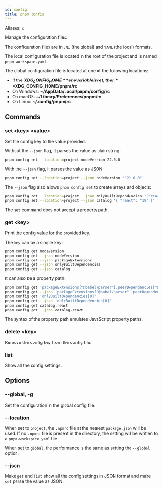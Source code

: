 ```yaml
---
id: config
title: pnpm config
---
```


Aliases: `c`

Manage the configuration files.

The configuration files are in `INI` (the global) and `YAML` (the local) formats.

The local configuration file is located in the root of the project and is named `pnpm-workspace.yaml`.

The global configuration file is located at one of the following locations:

* If the **$XDG_CONFIG_HOME** env variable is set, then **$XDG_CONFIG_HOME/pnpm/rc**
* On Windows: **~/AppData/Local/pnpm/config/rc**
* On macOS: **~/Library/Preferences/pnpm/rc**
* On Linux: **~/.config/pnpm/rc**

## Commands

### set &lt;key> &lt;value>

Set the config key to the value provided.

Without the `--json` flag, it parses the value as plain string:

```sh
pnpm config set --location=project nodeVersion 22.0.0
```

With the `--json` flag, it parses the value as JSON:

```sh
pnpm config set --location=project --json nodeVersion '"22.0.0"'
```

The `--json` flag also allows `pnpm config set` to create arrays and objects:

```sh
pnpm config set --location=project --json onlyBuiltDependencies '["react", "react-dom"]'
pnpm config set --location=project --json catalog '{ "react": "19" }'
```

The `set` command does not accept a property path.

### get &lt;key>

Print the config value for the provided key.

The `key` can be a simple key:

```sh
pnpm config get nodeVersion
pnpm config get --json nodeVersion
pnpm config get --json packageExtensions
pnpm config get --json onlyBuiltDependencies
pnpm config get --json catalog
```

It can also be a property path:

```sh
pnpm config get 'packageExtensions["@babel/parser"].peerDependencies["@babel/types"]'
pnpm config get --json 'packageExtensions["@babel/parser"].peerDependencies["@babel/types"]'
pnpm config get 'onlyBuiltDependencies[0]'
pnpm config get --json 'onlyBuiltDependencies[0]'
pnpm config get catalog.react
pnpm config get --json catalog.react
```

The syntax of the property path emulates JavaScript property paths.

### delete &lt;key>

Remove the config key from the config file.

### list

Show all the config settings.

## Options

### --global, -g

Set the configuration in the global config file.

### --location

When set to `project`, the `.npmrc` file at the nearest `package.json` will be used. If no `.npmrc` file is present in the directory, the setting will be written to a `pnpm-workspace.yaml` file.

When set to `global`, the performance is the same as setting the `--global` option.

### --json

Make `get` and `list` show all the config settings in JSON format and make `set` parse the value as JSON.
